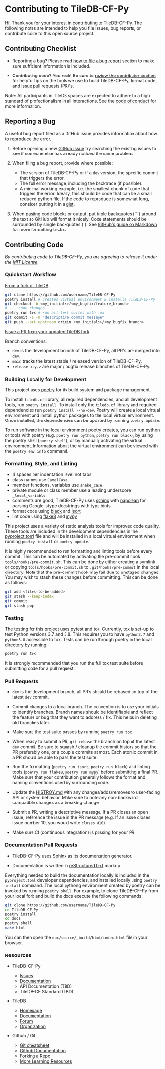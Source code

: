 # Contributing to TileDB-CF-Py

Hi! Thank you for your interest in contributing to TileDB-CF-Py. The following notes are intended to help you file issues, bug reports, or contribute code to this open source project.

## Contributing Checklist

* Reporting a bug?  Please read [how to file a bug report](#reporting-a-bug) section to make sure sufficient information is included.

* Contributing code? You rock! Be sure to [review the contributor section](#contributing-code) for helpful tips on the tools we use to build TileDB-CF-Py, format code, and issue pull requests (PR)'s.

Note: All participants in TileDB spaces are expected to adhere to a high standard of profectionalism in all interactions. See the [code of conduct](CODE_OF_CONDUCT.md) for more information.

## Reporting a Bug

A useful bug report filed as a GitHub issue provides information about how to reproduce the error.

1. Before opening a new [GitHub issue](https://github.com/TileDB-Inc/TileDB-CF-Py/issues) try searching the existing issues to see if someone else has already noticed the same problem.

2. When filing a bug report, provide where possible:

    * The version of TileDB-CF-Py or if a `dev` version, the specific commit that triggers the error.
    * The full error message, including the backtrace (if possible).
    * A minimal working example, i.e. the smallest chunk of code that triggers the error. Ideally, this should be code that can be a small reduced python file. If the code to reproduce is somewhat long, consider putting it in a [gist](https://gist.github.com).

3. When pasting code blocks or output, put triple backquotes (\`\`\`) around the text so GitHub will format it nicely. Code statements should be surrounded by single backquotes (\`). See [GitHub's guide on Markdown](https://guides.github.com/features/mastering-markdown) for more formatting tricks.

## Contributing Code

*By contributing code to TileDB-CF-Py, you are agreeing to release it under the [MIT License](https://github.com/TileDB-Inc/TileDB/tree/dev/LICENSE).*

### Quickstart Workflow

[From a fork of TileDB](https://help.github.com/articles/fork-a-repo/)

```bash
git clone https://github.com/username/TileDB-CF-Py
poetry install # creates virtual environment & installs TileDB-CF-Py
git checkout -b <my_initials>/<my_bugfix/feature_branch>
# ... code changes ...
poetry run tox # run all test suites with tox
git commit -a -m "descriptive commit message"
git push --set-upstream origin <my_initials>/<my_bugfix_branch>
```

[Issue a PR from your updated TileDB fork](https://help.github.com/articles/creating-a-pull-request-from-a-fork/)

Branch conventions:

* `dev` is the development branch of TileDB-CF-Py, all PR's are merged into `dev`.
* `main` tracks the latest stable / released version of TileDB-CF-Py.
* `release-x.y.z` are major / bugfix release branches of TileDB-CF-Py.

### Building Locally for Development

This project uses [poetry](https://python-poetry.org/) for its build system and package management.

To install `tiledb.cf` library, all required dependencies, and all development tools, run `poetry install`. To install only the `tiledb.cf` library and required dependencies run `poetry install --no-dev`. Poetry will create a local virtual environment and install python packages to the local virtual environment. Once installed, the dependencies can be updated by running `poetry update`.

To run software in the local environment poetry creates, you can run python or tools with poetry (e.g. `poetry run python`, `poetry run black`), by using the poetry shell (`poetry shell`), or by manually activating the virtual environment. Information about the virtual environment can be viewed with the `poetry env info` command.

### Formatting, Style, and Linting

* 4 spaces per indentation level not tabs
* class names use `CamelCase`
* member functions, variables use `snake_case`
* private module or class member use a leading underscore `_local_variable`
* comments are good, TileDB-CF-Py uses [sphinx](https://www.sphinx-doc.org/) with [napolean](https://www.sphinx-doc.org/en/master/usage/extensions/napoleon.html) for parsing Google-stype docstrings with type hints
* format code using [black](https://pypi.org/project/black/) and [isort](https://pypi.org/project/isort/)
* lint code using [flake8](https://pypi.org/project/flake8/) and [mypy](https://pypi.org/project/mypy/)

This project uses a variety of static analysis tools for improved code quality. These tools are included in the development dependencies in the [pyproject.toml](pyproject.toml) file and will be installed in a local virtual environment when running `poetry install` or `poetry update`.

It is highly recommended to run formatting and linting tools before every commit. This can be automated by activating the pre-commit hook `tools/hooks/pre-commit.sh`. This can be done by either creating a symlink or copying `tools/hooks/pre-commit.sh` to `.git/hooks/pre-commit` in the local directory. Note that the pre-commit hook may fail due to unstaged changes. You may wish to stash these changes before committing. This can be done as follows:

```bash
git add <files-to-be-added>
git stash --keep-index
git commit 
git stash pop
```

### Testing

The testing for this project uses pytest and tox. Currently, tox is set-up to test Python versions 3.7 and 3.8. This requires you to have `python3.7` and `python3.8` accessible to tox. Tests can be run through poetry in the local directory by running:

```bash
poetry run tox
```

It is strongly recommended that you run the full tox test suite before submitting code for a pull request.

### Pull Requests

* `dev` is the development branch, all PR’s should be rebased on top of the latest `dev` commit.

* Commit changes to a local branch.  The convention is to use your initials to identify branches.  Branch names should be identifiable and reflect the feature or bug that they want to address / fix. This helps in deleting old branches later.

* Make sure the test suite passes by running `poetry run tox`.

* When ready to submit a PR, `git rebase` the branch on top of the latest `dev` commit.  Be sure to squash / cleanup the commit history so that the PR preferably one, or a couple commits at most.  Each atomic commit in a PR should be able to pass the test suite.

* Run the formatting (`poetry run isort`, `poetry run black`) and linting tools (`poetry run flake8`, `poetry run mypy`) before submitting a final PR. Make sure that your contribution generally follows the format and naming conventions used by surrounding code.

* Update the [HISTROY.md](HISTORY.md) with any changes/adds/removes to user-facing API or system behavior. Make sure to note any non-backward compatible changes as a breaking change.

* Submit a PR, writing a descriptive message.  If a PR closes an open issue, reference the issue in the PR message (e.g. If an issue closes issue number 10, you would write `closes #10`)

* Make sure CI (continuous integration) is passing for your PR.

### Documentation Pull Requests

* TileDB-CF-Py uses [Sphinx](http://www.sphinx-doc.org/en/master/) as its documentation generator.

* Documentation is written in [reStructuredText](http://docutils.sourceforge.net/rst.html) markup.

Everything needed to build the documentation locally is included in the `pyproject.toml` developer dependencies, and installed locally using `poetry install` command. The local pythong environment created by poetry can be invoked by running `poetry shell`. For example, to clone TileDB-CF-Py from your local fork and build the docs execute the following commands:

```bash
git clone https://github.com/username/TileDB-CF-Py
cd TileDB-CF-Py
poetry install
cd docs
poetry shell
make html
```

You can then open the `doc/source/_build/html/index.html` file in your browser.

### Resources

* TileDB-CF-Py
  * [Issues](https://github.com/TileDB-Inc/TileDB-CF-Py/issues)
  * [Documentation](https://docs.tiledb.com/geospatial)
  * API Documentation (TBD)
  * TileDB-CF Standard (TBD)

* TileDB
  * [Homepage](https://tiledb.com)
  * [Documentation](https://docs.tiledb.com/main/)
  * [Forum](https://forum.tiledb.io/)
  * [Organization](https://github.com/TileDB-Inc/)

* Github / Git
  * [Git cheatsheet](https://services.github.com/on-demand/downloads/github-git-cheat-sheet/)
  * [Github Documentation](https://help.github.com/)
  * [Forking a Repo](https://help.github.com/articles/fork-a-repo/)
  * [More Learning Resources](https://help.github.com/articles/git-and-github-learning-resources/)
